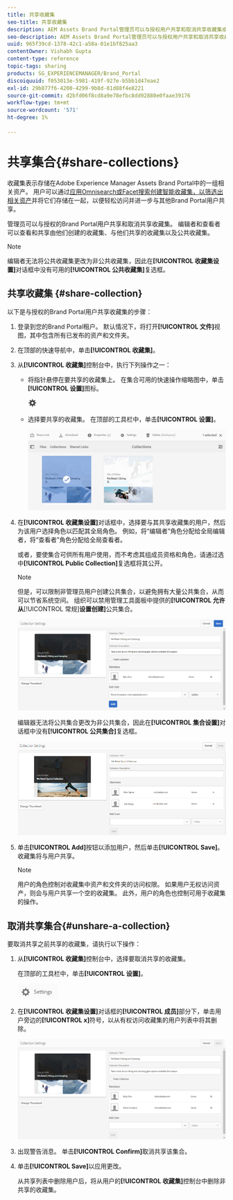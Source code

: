 ```yaml
---
title: 共享收藏集
seo-title: 共享收藏集
description: AEM Assets Brand Portal管理员可以与授权用户共享和取消共享收藏集或智能收藏集。 编辑者只能查看和共享由他们创建、与他们共享的收藏集以及公共收藏集。
seo-description: AEM Assets Brand Portal管理员可以与授权用户共享和取消共享收藏集或智能收藏集。 编辑者只能查看和共享由他们创建、与他们共享的收藏集以及公共收藏集。
uuid: 965f39cd-1378-42c1-a58a-01e1bf825aa3
contentOwner: Vishabh Gupta
content-type: reference
topic-tags: sharing
products: SG_EXPERIENCEMANAGER/Brand_Portal
discoiquuid: f053013e-5981-419f-927e-b5bb1d47eae2
exl-id: 29b877f6-4200-4299-9b8d-81d88f4e8221
source-git-commit: d2bfd06f8cd8a9e78efbc8dd92880e0faae39176
workflow-type: tm+mt
source-wordcount: '571'
ht-degree: 1%

---
```


# 共享集合{#share-collections}

收藏集表示存储在Adobe Experience Manager Assets Brand Portal中的一组相关资产。 用户可以通过[应用Omnisearch或Facet搜索创建智能收藏集，以筛选出相关资产](brand-portal-searching.md)并将它们存储在一起，以便轻松访问并进一步与其他Brand Portal用户共享。

管理员可以与授权的Brand Portal用户共享和取消共享收藏集。 编辑者和查看者可以查看和共享由他们创建的收藏集、与他们共享的收藏集以及公共收藏集。

>[!NOTE]
>
>编辑者无法将公共收藏集更改为非公共收藏集，因此在&#x200B;**[!UICONTROL 收藏集设置]**&#x200B;对话框中没有可用的&#x200B;**[!UICONTROL 公共收藏集]**&#x200B;复选框。

## 共享收藏集 {#share-collection}

以下是与授权的Brand Portal用户共享收藏集的步骤：

1. 登录到您的Brand Portal租户。 默认情况下，将打开&#x200B;**[!UICONTROL 文件]**&#x200B;视图，其中包含所有已发布的资产和文件夹。

1. 在顶部的快速导航中，单击&#x200B;**[!UICONTROL 收藏集]**。

1. 从&#x200B;**[!UICONTROL 收藏集]**&#x200B;控制台中，执行下列操作之一：

   * 将指针悬停在要共享的收藏集上。 在集合可用的快速操作缩略图中，单击&#x200B;**[!UICONTROL 设置]**&#x200B;图标。

      ![](assets/settings-icon.png)

   * 选择要共享的收藏集。 在顶部的工具栏中，单击&#x200B;**[!UICONTROL 设置]**。

      ![](assets/collection-console.png)

1. 在&#x200B;**[!UICONTROL 收藏集设置]**&#x200B;对话框中，选择要与其共享收藏集的用户，然后为该用户选择角色以匹配其全局角色。 例如，将“编辑者”角色分配给全局编辑者，将“查看者”角色分配给全局查看者。

   或者，要使集合可供所有用户使用，而不考虑其组成员资格和角色，请通过选中&#x200B;**[!UICONTROL Public Collection]**&#x200B;复选框将其公开。

   >[!NOTE]
   >
   >但是，可以限制非管理员用户创建公共集合，以避免拥有大量公共集合，从而可以节省系统空间。 组织可以禁用管理工具面板中提供的&#x200B;**[!UICONTROL 允许从**[!UICONTROL &#x200B;常规&#x200B;]**设置创建]**&#x200B;公共集合。

   ![](assets/collection_sharingadduser.png)

   编辑器无法将公共集合更改为非公共集合，因此在&#x200B;**[!UICONTROL 集合设置]**&#x200B;对话框中没有&#x200B;**[!UICONTROL 公共集合]**&#x200B;复选框。

   ![](assets/collection-setting-editor.png)

1. 单击&#x200B;**[!UICONTROL Add]**&#x200B;按钮以添加用户，然后单击&#x200B;**[!UICONTROL Save]**。 收藏集将与用户共享。

   >[!NOTE]
   >
   >用户的角色控制对收藏集中资产和文件夹的访问权限。 如果用户无权访问资产，则会与用户共享一个空的收藏集。 此外，用户的角色也控制可用于收藏集的操作。

## 取消共享集合{#unshare-a-collection}

要取消共享之前共享的收藏集，请执行以下操作：

1. 从&#x200B;**[!UICONTROL 收藏集]**&#x200B;控制台中，选择要取消共享的收藏集。

   在顶部的工具栏中，单击&#x200B;**[!UICONTROL 设置]**。

   ![](assets/collection_settings.png)

1. 在&#x200B;**[!UICONTROL 收藏集设置]**&#x200B;对话框的&#x200B;**[!UICONTROL 成员]**&#x200B;部分下，单击用户旁边的&#x200B;**[!UICONTROL x]**&#x200B;符号，以从有权访问收藏集的用户列表中将其删除。

   ![](assets/unshare_collection.png)

1. 出现警告消息。 单击&#x200B;**[!UICONTROL Confirm]**&#x200B;取消共享该集合。

1. 单击&#x200B;**[!UICONTROL Save]**&#x200B;以应用更改。

   从共享列表中删除用户后，将从用户的&#x200B;**[!UICONTROL 收藏集]**&#x200B;控制台中删除非共享的收藏集。

<!--
1. Click the overlay icon on the left, and choose **[!UICONTROL Navigation]**.

   ![](assets/contenttree-1.png)

1. From the siderail on the left, click **[!UICONTROL Collections]**.

   ![](assets/access_collections.png)

1. From the **[!UICONTROL Collections]** console, do one of the following:

    * Hover the pointer over the collection you want to share. From the quick action thumbnails available for the collection, click the **[!UICONTROL Settings]** icon.

   ![](assets/settings_thumbnail.png)

    * Select the collection you want to share. From the toolbar at the top, click **[!UICONTROL Settings]**.
    
   ![](assets/collection-sharing.png)

1. In the [!UICONTROL Collection Settings] dialog box, select the users or groups with whom you want to share the collection and select the role for a user or a group to match their global role. For example, assign the Editor role to a global editor, the Viewer role to a global viewer.

   Alternatively, to make the collection available to all users irrespective of their group membership and role, make it public by selecting the **[!UICONTROL Public Collection]** check-box.

   >[!NOTE]
   >
   >However, non-admin users can be restricted from creating public collections, to avoid having numerous public collections so that system space can be saved. Organizations can disable the **[!UICONTROL Allow public collections creation]** configuration from [!UICONTROL General] settings available in admin tools panel.

   ![](assets/collection_sharingadduser.png)

   Editors cannot change a public collection to a non-public collection and, therefore, do not have **[!UICONTROL Public Collection]** check-box available in **[!UICONTROL Collection Settings]** dialog.

   ![](assets/collection-setting-editor.png)

1. Select **[!UICONTROL Add]**, and then **[!UICONTROL Save]**. The collection is shared with the chosen users.

   >[!NOTE]
   >
   >A user's role governs access to the assets and folders inside a collection. If a user does not have access to assets, an empty collection is shared with the user. Also, a user's role governs the actions available for collections.

## Unshare a collection {#unshare-a-collection}

To unshare a previously shared collection, do the following:

1. From the **[!UICONTROL Collections]** console, select the collection you want to unshare.

   In the toolbar, click **[!UICONTROL Settings]**.

   ![](assets/collection_settings.png)

1. On the **[!UICONTROL Collection Settings]** dialog box, under **[!UICONTROL Members]**, click the **[!UICONTROL x]** symbol next to users or groups to remove them from the list of users you shared the collection with.

   ![](assets/unshare_collection.png)

1. In the warning message box, click **[!UICONTROL Confirm]** to confirm unshare.

   Click **[!UICONTROL Save]**.

1. Log in to Brand Portal with the credentials of the user you removed from the shared list. The collection is removed from the **[!UICONTROL Collections]** console.
-->
